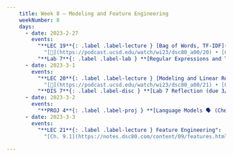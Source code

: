 ```yaml
---
    title: Week 8 – Modeling and Feature Engineering
    weekNumber: 8
    days:
      - date: 2023-2-27
        events:
          "**LEC 19**{: .label .label-lecture } [Bag of Words, TF-IDF](resources/lectures/lec19/lec19.html)":
            "[🎥](https://podcast.ucsd.edu/watch/wi23/dsc80_a00/20) • [Ch. 8.2](https://notes.dsc80.com/content/08/nlp.html)"
          "**Lab 7**{: .label .label-lab } **[Regular Expressions and Text Data (due 2/27)](https://github.com/dsc-courses/dsc80-2023-wi/blob/master/labs/07-regex/lab.ipynb)**":
      - date: 2023-3-1
        events:
          "**LEC 20**{: .label .label-lecture } [Modeling and Linear Regression](resources/lectures/lec20/lec20.html)":
            "[🎥](https://podcast.ucsd.edu/watch/wi23/dsc80_a00/21) • [Ch. 10.1](https://notes.dsc80.com/content/10/intro-modeling.html)"
          "**DIS 7**{: .label .label-disc } **[Lab 7 Reflection (due 3/4)](https://www.gradescope.com/courses/478969/assignments/2705464)**":
      - date: 2023-3-2
        events:
          "**PROJ 4**{: .label .label-proj } **[Language Models 🗣 (Checkpoint due 3/2)](https://github.com/dsc-courses/dsc80-2023-wi/blob/master/projects/04-language_models/project.ipynb)**":
      - date: 2023-3-3
        events:
          "**LEC 21**{: .label .label-lecture } Feature Engineering":
            "[Ch. 9.1](https://notes.dsc80.com/content/09/features.html)"
                
---
```

